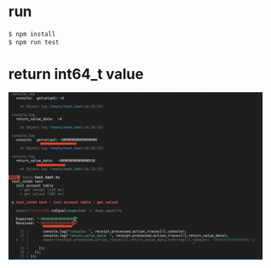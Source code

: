 # run

```
$ npm install
$ npm run test
```

# return int64_t value

![return int64_t](./images/1.png)
